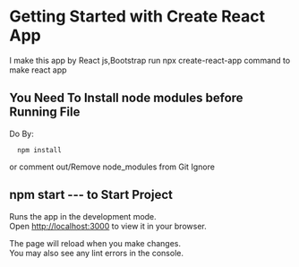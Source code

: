 # **Getting Started with Create React App**

I make this app by React js,Bootstrap run npx create-react-app <app-name> command to make react app

## You Need To Install node modules before Running File

Do By:
      
      npm install

      
   
or comment out/Remove node_modules from Git Ignore   

## npm start --- to Start Project

Runs the app in the development mode.\
Open [http://localhost:3000](http://localhost:3000) to view it in your browser.

The page will reload when you make changes.\
You may also see any lint errors in the console.

